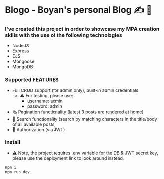 # Blogo - Boyan's personal Blog :writing_hand:	:man:	

### I've created this project in order to showcase my MPA creation skills with the use of the following technologies
-   NodeJS
-   Express
-   EJS
-   Mongoose
-   MongoDB

### Supported FEATURES
- Full CRUD support (for admin only), built-in admin credentials
  - :warning: For testing, please use:
    - username: admin
    - password: admin
- :newspaper_roll: Pagination functionality (latest 3 posts are rendered at home)
- :speech_balloon: Search functionality (search by matching characters in the title/body of all available posts)
- :closed_lock_with_key: Authorization (via JWT)

### Install
-   :warning: Note, the project requires .env variable for the DB & JWT secret key, please use the deployment link to look around instead. 
```bash
npm i
npm run dev

```